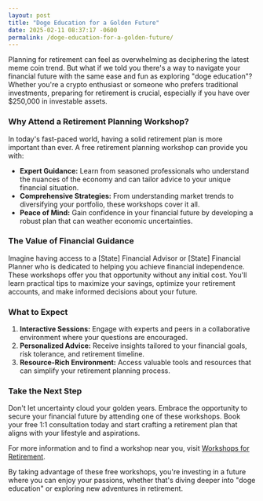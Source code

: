 ```yaml
---
layout: post
title: "Doge Education for a Golden Future"
date: 2025-02-11 08:37:17 -0600
permalink: /doge-education-for-a-golden-future/
---
```



Planning for retirement can feel as overwhelming as deciphering the latest meme coin trend. But what if we told you there's a way to navigate your financial future with the same ease and fun as exploring "doge education"? Whether you're a crypto enthusiast or someone who prefers traditional investments, preparing for retirement is crucial, especially if you have over $250,000 in investable assets.

### Why Attend a Retirement Planning Workshop?

In today's fast-paced world, having a solid retirement plan is more important than ever. A free retirement planning workshop can provide you with:

- **Expert Guidance:** Learn from seasoned professionals who understand the nuances of the economy and can tailor advice to your unique financial situation.
- **Comprehensive Strategies:** From understanding market trends to diversifying your portfolio, these workshops cover it all.
- **Peace of Mind:** Gain confidence in your financial future by developing a robust plan that can weather economic uncertainties.

### The Value of Financial Guidance

Imagine having access to a [State] Financial Advisor or [State] Financial Planner who is dedicated to helping you achieve financial independence. These workshops offer you that opportunity without any initial cost. You'll learn practical tips to maximize your savings, optimize your retirement accounts, and make informed decisions about your future.

### What to Expect

1. **Interactive Sessions:** Engage with experts and peers in a collaborative environment where your questions are encouraged.
2. **Personalized Advice:** Receive insights tailored to your financial goals, risk tolerance, and retirement timeline.
3. **Resource-Rich Environment:** Access valuable tools and resources that can simplify your retirement planning process.

### Take the Next Step

Don't let uncertainty cloud your golden years. Embrace the opportunity to secure your financial future by attending one of these workshops. Book your free 1:1 consultation today and start crafting a retirement plan that aligns with your lifestyle and aspirations.

For more information and to find a workshop near you, visit [Workshops for Retirement](https://workshopsforretirement.com).

By taking advantage of these free workshops, you're investing in a future where you can enjoy your passions, whether that's diving deeper into "doge education" or exploring new adventures in retirement.
